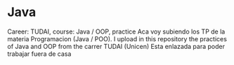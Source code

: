 # Java
Career: TUDAI, course: Java / OOP, practice
Aca voy subiendo los TP de la materia Programacion (Java / POO).
I upload in this repository the practices of Java and OOP from the carrer TUDAI (Unicen)
Esta enlazada para poder trabajar fuera de casa